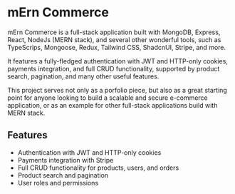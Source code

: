# mErn Commerce

mErn Commerce is a full-stack application built with MongoDB, Express, React, NodeJs (MERN stack), and several other wonderful tools, such as TypeScrips, Mongoose, Redux, Tailwind CSS, ShadcnUI, Stripe, and more.

It features a fully-fledged authentication with JWT and HTTP-only cookies, payments integration, and full CRUD functionality, supported by product search, pagination, and many other useful features.

This project serves not only as a porfolio piece, but also as a great starting point for anyone looking to build a scalable and secure e-commerce application, or as an example for other full-stack applications build with MERN stack.

## Features

- Authentication with JWT and HTTP-only cookies
- Payments integration with Stripe
- Full CRUD functionality for products, users, and orders
- Product search and pagination
- User roles and permissions
